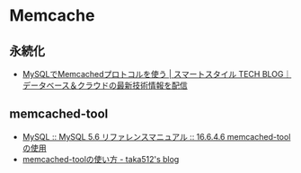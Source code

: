 # Memcache

## 永続化

- [MySQLでMemcachedプロトコルを使う | スマートスタイル TECH BLOG｜データベース＆クラウドの最新技術情報を配信](https://www.s-style.co.jp/blog/2018/01/1479/)

## memcached-tool

- [MySQL :: MySQL 5.6 リファレンスマニュアル :: 16.6.4.6 memcached-tool の使用](https://dev.mysql.com/doc/refman/5.6/ja/ha-memcached-stats-memcached-tool.html)
- [memcached-toolの使い方 - taka512's blog](https://taka512.hatenablog.com/entry/20110830/1314698515)
